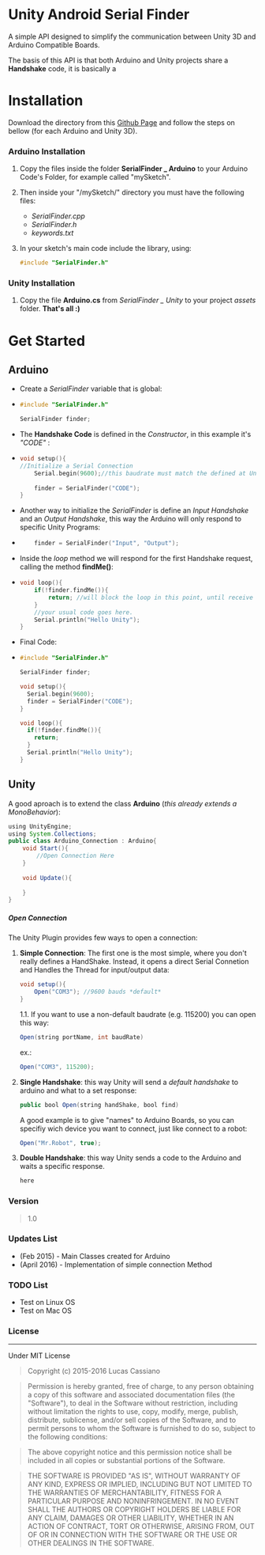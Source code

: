 Unity Android Serial Finder
=================
A simple API designed to simplify the communication between Unity 3D and Arduino Compatible Boards. 

The basis of this API is that both Arduino and Unity projects share a **Handshake** code, it is basically a 
# Installation
Download the directory from this [Github Page](https://github.com/lucascassiano/Unity-Arduino-Serial-Port-Finder/) and follow the steps on bellow (for each Arduino and Unity 3D).


### Arduino Installation
1. Copy the files inside the folder **SerialFinder _ Arduino** to your Arduino Code's Folder, for example called "mySketch".
2. Then inside your "/mySketch/" directory you must have the following files:
   - *SerialFinder.cpp*
   - *SerialFinder.h*
   - *keywords.txt*
3. In your sketch's main code include the library, using:

    ```c
    #include "SerialFinder.h"
    ```
    
### Unity Installation
1. Copy the file **Arduino.cs** from *SerialFinder _ Unity* to your project *assets* folder. **That's all :)**

# Get Started
## Arduino
- Create a *SerialFinder* variable that is global:
- 
    ```c
    #include "SerialFinder.h"
    
    SerialFinder finder;
    ```
    
- The **Handshake Code** is defined in the *Constructor*, in this example it's *"CODE"* :
- 
    ```c
    void setup(){
    //Initialize a Serial Connection
        Serial.begin(9600);//this baudrate must match the defined at Unity's Plugin.
        
        finder = SerialFinder("CODE");
    }
    ```
    
- Another way to initialize the *SerialFinder* is define an *Input Handshake* and an *Output Handshake*, this way the Arduino will only respond to specific Unity Programs: 
- 
    ```c
        finder = SerialFinder("Input", "Output");
    ```
    
- Inside the *loop* method we will respond for the first Handshake request, calling the method **findMe()**:
- 
    ```c
    void loop(){
        if(!finder.findMe()){
            return; //will block the loop in this point, until receive a proper handshake
        }
        //your usual code goes here.
        Serial.println("Hello Unity");
    }
    ```
    
- Final Code:
- 
    ```c
    #include "SerialFinder.h"
    
    SerialFinder finder;

    void setup(){
      Serial.begin(9600);
      finder = SerialFinder("CODE");
    }
    
    void loop(){
      if(!finder.findMe()){
        return;
      }
      Serial.println("Hello Unity");
    }
    ```
    
## Unity
A good aproach is to extend the class **Arduino** (*this already extends a MonoBehavior*):

```java
using UnityEngine;
using System.Collections;
public class Arduino_Connection : Arduino{
    void Start(){
        //Open Connection Here
    }
    
    void Update(){
    
    }
}
```

##### Open Connection
The Unity Plugin provides few ways to open a connection:
1. **Simple Connection**: The first one is the most simple, where you don't really defines a HandShake. Instead, it opens a direct Serial Connetion and Handles the Thread for input/output data:

    ```java
    void setup(){
        Open("COM3"); //9600 bauds *default* 
    }
    ```
    
    1.1. If you want to use a non-default baudrate (e.g. 115200) you can open this way:
    
    ```java
    Open(string portName, int baudRate)
    ````
    
    ex.:
    
    ```java
    Open("COM3", 115200);
    ```
    
2. **Single Handshake**: this way Unity will send a *default handshake* to arduino and what to a set response:

    ```java
    public bool Open(string handShake, bool find)
    ```
    
    A good example is to give "names" to Arduino Boards, so you can specifiy wich device you want to connect, just like connect to a robot:
    
    ```java
    Open("Mr.Robot", true);
    ```
    
3. **Double Handshake**: this way Unity sends a code to the Arduino and waits a specific response.

    ```java
    here
    ```
    
### Version
>1.0

### Updates List
* (Feb 2015) - Main Classes created for Arduino
* (April 2016) - Implementation of simple connection Method

### TODO List
* Test on Linux OS
* Test on Mac OS

### License
----
Under MIT License
> Copyright (c) 2015-2016 Lucas Cassiano

> Permission is hereby granted, free of charge, to any person obtaining a copy of this software and associated documentation files (the "Software"), to deal in the Software without restriction, including without limitation the rights to use, copy, modify, merge, publish, distribute, sublicense, and/or sell copies of the Software, and to permit persons to whom the Software is furnished to do so, subject to the following conditions:

>The above copyright notice and this permission notice shall be included in all copies or substantial portions of the Software.

>THE SOFTWARE IS PROVIDED "AS IS", WITHOUT WARRANTY OF ANY KIND, EXPRESS OR IMPLIED, INCLUDING BUT NOT LIMITED TO THE WARRANTIES OF MERCHANTABILITY, FITNESS FOR A PARTICULAR PURPOSE AND NONINFRINGEMENT. IN NO EVENT SHALL THE AUTHORS OR COPYRIGHT HOLDERS BE LIABLE FOR ANY CLAIM, DAMAGES OR OTHER LIABILITY, WHETHER IN AN ACTION OF CONTRACT, TORT OR OTHERWISE, ARISING FROM, OUT OF OR IN CONNECTION WITH THE SOFTWARE OR THE USE OR OTHER DEALINGS IN THE SOFTWARE.


